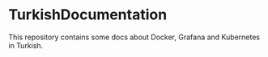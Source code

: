 # TurkishDocumentation

This repository contains some docs about Docker, Grafana and Kubernetes in Turkish.

